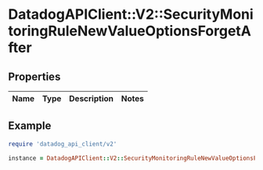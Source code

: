 # DatadogAPIClient::V2::SecurityMonitoringRuleNewValueOptionsForgetAfter

## Properties

| Name | Type | Description | Notes |
| ---- | ---- | ----------- | ----- |

## Example

```ruby
require 'datadog_api_client/v2'

instance = DatadogAPIClient::V2::SecurityMonitoringRuleNewValueOptionsForgetAfter.new()
```
